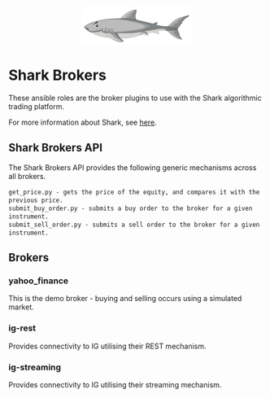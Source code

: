 <p align="center">
  <img src="https://github.com/danielneil/Shark/blob/main/shark/files/shark_ui_patches/logofullsize.png?raw=true">
</p>

# Shark Brokers

These ansible roles are the broker plugins to use with the Shark algorithmic trading platform. 

For more information about Shark, see [here](https://github.com/danielneil/Shark).

## Shark Brokers API

The Shark Brokers API provides the following generic mechanisms across all brokers.

```
get_price.py - gets the price of the equity, and compares it with the previous price.  
submit_buy_order.py - submits a buy order to the broker for a given instrument. 
submit_sell_order.py - submits a sell order to the broker for a given instrument.
```

## Brokers

### yahoo_finance

This is the demo broker - buying and selling occurs using a simulated market. 

### ig-rest

Provides connectivity to IG utilising their REST mechanism.

### ig-streaming

Provides connectivity to IG utilising their streaming mechanism.

